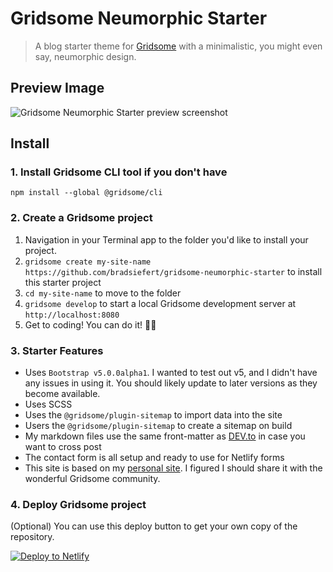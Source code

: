 # Gridsome Neumorphic Starter

> A blog starter theme for [Gridsome](https://gridsome.org) with a minimalistic, you might even say, neumorphic design. 

## Preview Image

![Gridsome Neumorphic Starter preview screenshot](https://imgur.com/Z9j2w7U)

## Install
### 1. Install Gridsome CLI tool if you don't have
`npm install --global @gridsome/cli`

### 2. Create a Gridsome project
1. Navigation in your Terminal app to the folder you'd like to install your project. 
2. `gridsome create my-site-name https://github.com/bradsiefert/gridsome-neumorphic-starter` to install this starter project
3. `cd my-site-name` to move to the folder
4. `gridsome develop` to start a local Gridsome development server at `http://localhost:8080`
5. Get to coding! You can do it! 🙌🎉

### 3. Starter Features
- Uses `Bootstrap v5.0.0alpha1`. I wanted to test out v5, and I didn't have any issues in using it. You should likely update to later versions as they become available. 
- Uses SCSS
- Uses the `@gridsome/plugin-sitemap` to import data into the site
- Users the `@gridsome/plugin-sitemap` to create a sitemap on build
- My markdown files use the same front-matter as [DEV.to](https://dev.to) in case you want to cross post
- The contact form is all setup and ready to use for Netlify forms
- This site is based on my [personal site](https://bradsiefert.com). I figured I should share it with the wonderful Gridsome community.

<!-- Markdown snippet -->
### 4. Deploy Gridsome project
(Optional) You can use this deploy button to get your own copy of the repository.

[![Deploy to Netlify](https://www.netlify.com/img/deploy/button.svg)](https://app.netlify.com/start/deploy?repository=https://github.com/bradsiefert/gridsome-neumorphic-starter)